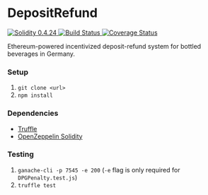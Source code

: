 # DepositRefund
<a href="http://solidity.readthedocs.io/en/v0.4.24/">
    <img src="http://img.shields.io/badge/solidity-0.4.24-brightgreen.svg" alt="Solidity 0.4.24">
</a>
<a href="https://travis-ci.org/niksauer/DepositRefund">
    <img src="https://travis-ci.org/niksauer/DepositRefund.svg?branch=master" alt='Build Status'/>
</a>
<a href="https://coveralls.io/github/niksauer/DepositRefund?branch=coverage">
    <img src="https://coveralls.io/repos/github/niksauer/DepositRefund/badge.svg?branch=coverage" alt='Coverage Status'/>
</a>

Ethereum-powered incentivized deposit-refund system for bottled beverages in Germany.

### Setup 
1. `git clone <url>`
2. `npm install`

### Dependencies
- [Truffle](https://truffleframework.com/)
- [OpenZeppelin Solidity](https://github.com/OpenZeppelin/openzeppelin-solidity)

### Testing
1. `ganache-cli -p 7545 -e 200` (`-e` flag is only required for `DPGPenalty.test.js`)
2. `truffle test`
